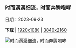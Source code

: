 ### 时而潺潺细流，时而奔腾咆哮

日期：2023-09-23

**下载**  |  [1920x1080](https://cn.bing.com/th?id=OHR.FraserRiverBC_ZH-CN5743867197_1920x1080.jpg)  |  [3840x2160](https://cn.bing.com/th?id=OHR.FraserRiverBC_ZH-CN5743867197_UHD.jpg)

![时而潺潺细流，时而奔腾咆哮](https://cn.bing.com/th?id=OHR.FraserRiverBC_ZH-CN5743867197_1920x1080.jpg "罗布森山附近的弗雷泽河，大不列颠哥伦比亚省，加拿大 (© phototropic/Getty Images)")

